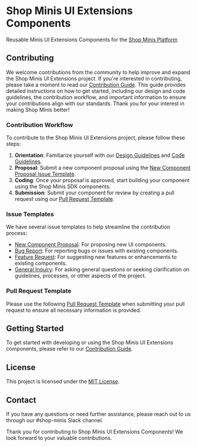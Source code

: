 # Shop Minis UI Extensions Components

Reusable Minis UI Extensions Components for the [Shop Minis Platform](https://shop.app/minis)

## Contributing

We welcome contributions from the community to help improve and expand the Shop Minis UI Extensions project. If you're interested in contributing, please take a moment to read our [Contribution Guide](docs/CONTRIBUTING.md). This guide provides detailed instructions on how to get started, including our design and code guidelines, the contribution workflow, and important information to ensure your contributions align with our standards. Thank you for your interest in making Shop Minis better!

### Contribution Workflow

To contribute to the Shop Minis UI Extensions project, please follow these steps:

1. **Orientation**: Familiarize yourself with our [Design Guidelines](docs/DESIGN_GUIDELINES.md) and [Code Guidelines](docs/CODE_GUIDELINES.md).
2. **Proposal**: Submit a new component proposal using the [New Component Proposal Issue Template](.github/ISSUE_TEMPLATE/new_component_proposal.md).
3. **Coding**: Once your proposal is approved, start building your component using the Shop Minis SDK components.
4. **Submission**: Submit your component for review by creating a pull request using our [Pull Request Template](.github/pull_request_template.md).

### Issue Templates

We have several issue templates to help streamline the contribution process:

- [New Component Proposal](.github/ISSUE_TEMPLATE/new_component_proposal.md): For proposing new UI components.
- [Bug Report](.github/ISSUE_TEMPLATE/bug_report.md): For reporting bugs or issues with existing components.
- [Feature Request](.github/ISSUE_TEMPLATE/feature_request.md): For suggesting new features or enhancements to existing components.
- [General Inquiry](.github/ISSUE_TEMPLATE/general_inquiry.md): For asking general questions or seeking clarification on guidelines, processes, or other aspects of the project.

### Pull Request Template

Please use the following [Pull Request Template](.github/pull_request_template.md) when submitting your pull request to ensure all necessary information is provided.

## Getting Started

To get started with developing or using the Shop Minis UI Extensions components, please refer to our [Contribution Guide](docs/CONTRIBUTING.md).

## License

This project is licensed under the [MIT License](LICENSE.md).

## Contact

If you have any questions or need further assistance, please reach out to us through our #shop-minis Slack channel.

Thank you for contributing to Shop Minis UI Extensions Components! We look forward to your valuable contributions.
